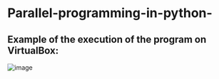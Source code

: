 # Parallel-programming-in-python-

## Example of the execution of the program on VirtualBox: 

![image](https://user-images.githubusercontent.com/69010419/152879721-8b989f4e-8fe1-4e90-bf16-a2dfaee2b7b5.png)
